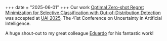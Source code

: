 +++
date = "2025-06-01"
+++
Our work [Optimal Zero-shot Regret Minimization for Selective Classification with Out-of-Distribution Detection](https://openreview.net/group?id=auai.org/UAI/2025/Conference) was accepted at [UAI 2025](https://www.auai.org/uai2025/), The 41st Conference on Uncertainty in Artificial Intelligence.

A huge shout-out to my great colleague [Eduardo](https://edadaltocg.github.io/) for his fantastic work!
